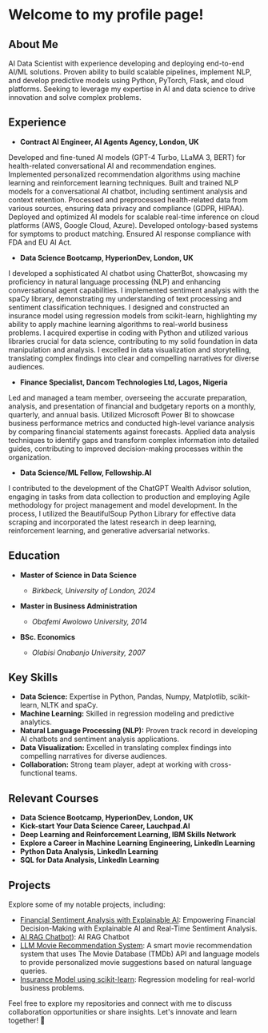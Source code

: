 # Welcome to my profile page!

## About Me

AI Data Scientist with experience developing and deploying end-to-end AI/ML solutions. Proven ability to build scalable pipelines, implement NLP, and develop predictive models using Python, PyTorch, Flask, and cloud platforms. Seeking to leverage my expertise in AI and data science to drive innovation and solve complex problems.

## Experience
- **Contract AI Engineer, AI Agents Agency, London, UK**

Developed and fine-tuned AI models (GPT-4 Turbo, LLaMA 3, BERT) for health-related conversational AI and recommendation engines. Implemented personalized recommendation algorithms using machine learning and reinforcement learning techniques. Built and trained NLP models for a conversational AI chatbot, including sentiment analysis and context retention. Processed and preprocessed health-related data from various sources, ensuring data privacy and compliance (GDPR, HIPAA). Deployed and optimized AI models for scalable real-time inference on cloud platforms (AWS, Google Cloud, Azure). Developed ontology-based systems for symptoms to product matching. Ensured AI response compliance with FDA and EU AI Act.

- **Data Science Bootcamp, HyperionDev, London, UK**

I developed a sophisticated AI chatbot using ChatterBot, showcasing my proficiency in natural language processing (NLP) and enhancing conversational agent capabilities. I implemented sentiment analysis with the spaCy library, demonstrating my understanding of text processing and sentiment classification techniques. I designed and constructed an insurance model using regression models from scikit-learn, highlighting my ability to apply machine learning algorithms to real-world business problems. I acquired expertise in coding with Python and utilized various libraries crucial for data science, contributing to my solid foundation in data manipulation and analysis. I excelled in data visualization and storytelling, translating complex findings into clear and compelling narratives for diverse audiences.

- **Finance Specialist, Dancom Technologies Ltd, Lagos, Nigeria**

Led and managed a team member, overseeing the accurate preparation, analysis, and presentation of financial and budgetary reports on a monthly, quarterly, and annual basis.
Utilized Microsoft Power BI to showcase business performance metrics and conducted high-level variance analysis by comparing financial statements against forecasts.
Applied data analysis techniques to identify gaps and transform complex information into detailed guides, contributing to improved decision-making processes within the organization.

- **Data Science/ML Fellow, Fellowship.AI**

I contributed to the development of the ChatGPT Wealth Advisor solution, engaging in tasks from data collection to production and employing Agile methodology for project management and model development. In the process, I utilized the BeautifulSoup Python Library for effective data scraping and incorporated the latest research in deep learning, reinforcement learning, and generative adversarial networks.

## Education

- **Master of Science in Data Science**
  - *Birkbeck, University of London, 2024*

- **Master in Business Administration**
  - *Obafemi Awolowo University, 2014*
    
- **BSc. Economics**
  - *Olabisi Onabanjo University, 2007*

## Key Skills

- **Data Science:** Expertise in Python, Pandas, Numpy, Matplotlib, scikit-learn, NLTK and spaCy.
- **Machine Learning:** Skilled in regression modeling and predictive analytics.
- **Natural Language Processing (NLP):** Proven track record in developing AI chatbots and sentiment analysis applications.
- **Data Visualization:** Excelled in translating complex findings into compelling narratives for diverse audiences.
- **Collaboration:** Strong team player, adept at working with cross-functional teams.

## Relevant Courses

- **Data Science Bootcamp, HyperionDev, London, UK**
- **Kick-start Your Data Science Career, Lauchpad.AI**
- **Deep Learning and Reinforcement Learning, IBM Skills Network**
- **Explore a Career in Machine Learning Engineering, LinkedIn Learning**
- **Python Data Analysis, LinkedIn Learning**
- **SQL for Data Analysis, LinkedIn Learning**

## Projects

Explore some of my notable projects, including:

- [Financial Sentiment Analysis with Explainable AI](https://github.com/ademicho123/financial_sentiment_analysis): Empowering Financial Decision-Making with Explainable AI and Real-Time Sentiment Analysis.
- [AI RAG Chatbot](https://github.com/ademicho123/AI-RAG-Chatbot)): AI RAG Chatbot
- [LLM Movie Recommendation System](https://github.com/ademicho123/LLM-Movie-Recommendation-System): A smart movie recommendation system that uses The Movie Database (TMDb) API and language models to provide 
  personalized movie suggestions based on natural language queries.
- [Insurance Model using scikit-learn](https://github.com/ademicho123/Insurance-Predictive-Model): Regression modeling for real-world business problems.

Feel free to explore my repositories and connect with me to discuss collaboration opportunities or share insights. Let's innovate and learn together! 🚀

